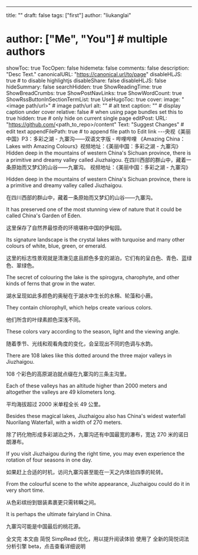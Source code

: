 ---
title: ""
draft: false
tags: ["first"]
author: "liukanglai"
# author: ["Me", "You"] # multiple authors
showToc: true
TocOpen: false
hidemeta: false
comments: false
description: "Desc Text."
canonicalURL: "https://canonical.url/to/page"
disableHLJS: true # to disable highlightjs
disableShare: false
disableHLJS: false
hideSummary: false
searchHidden: true
ShowReadingTime: true
ShowBreadCrumbs: true
ShowPostNavLinks: true
ShowWordCount: true
ShowRssButtonInSectionTermList: true
UseHugoToc: true
cover:
    image: "<image path/url>" # image path/url
    alt: "<alt text>" # alt text
    caption: "<text>" # display caption under cover
    relative: false # when using page bundles set this to true
    hidden: true # only hide on current single page
editPost:
    URL: "https://github.com/<path_to_repo>/content"
    Text: "Suggest Changes" # edit text
    appendFilePath: true # to append file path to Edit link
---央视《美丽中国》P3：多彩之湖 - 九寨沟——双语文字版 - 哔哩哔哩
《Amazing China：Lakes with Amazing Colours》视频地址：《美丽中国：多彩之湖 - 九寨沟》Hidden deep in the mountains of western China&#39;s Sichuan province, there is a primitive and dreamy valley called Jiuzhaigou. 在四川西部的群山中，藏着一条原始而又梦幻的山谷——九寨沟。
视频地址：《美丽中国：多彩之湖 - 九寨沟》

Hidden deep in the mountains of western China's Sichuan province, there is a primitive and dreamy valley called Jiuzhaigou.

在四川西部的群山中，藏着一条原始而又梦幻的山谷——九寨沟。

It has preserved one of the most stunning view of nature that it could be called China's Garden of Eden.

这里保存了自然界最惊奇的环境堪称中国的伊甸园。

Its signature landscape is the crystal lakes with turquoise and many other colours of white, blue, green, or emerald.

这里的标志性景观就是清澈见底且颜色多变的湖泊，它们有的呈白色、青色、蓝绿色、翠绿色。

The secret of colouring the lake is the spirogyra, charophyte, and other kinds of ferns that grow in the water.

湖水呈现如此多颜色的奥秘在于湖水中生长的水棉、轮藻和小蕨。

They contain chlorophyll, which helps create various colors.

他们所含的叶绿素颜色深浅不同。

These colors vary according to the season, light and the viewing angle.

随着季节、光线和观看角度的变化，会呈现出不同的色调与水韵。

There are 108 lakes like this dotted around the three major valleys in Jiuzhaigou.

108 个彩色的高原湖泊就点缀在九寨沟的三条主沟里。

Each of these valleys has an altitude higher than 2000 meters and altogether the valleys are 49 kilometers long.

平均海拔超过 2000 米单程全长 49 公里。

Besides these magical lakes, Jiuzhaigou also has China's widest waterfall Nuorilang Waterfall, with a width of 270 meters.

除了钙化物形成多彩湖泊之外，九寨沟还有中国最宽的瀑布，宽达 270 米的诺日朗瀑布。

If you visit Jiuzhaigou during the right time, you may even experience the rotation of four seasons in one day.

如果赶上合适的时机，访问九寨沟甚至能在一天之内体验四季的轮转。

From the colourful scene to the white appearance, Jiuzhaigou could do it in very short time.

从色彩缤纷到银装素裹更只需转瞬之间。

It is perhaps the ultimate fairyland in China.

九寨沟可能是中国最后的桃花源。

全文完
本文由 简悦 SimpRead 优化，用以提升阅读体验
使用了 全新的简悦词法分析引擎 beta，点击查看详细说明
